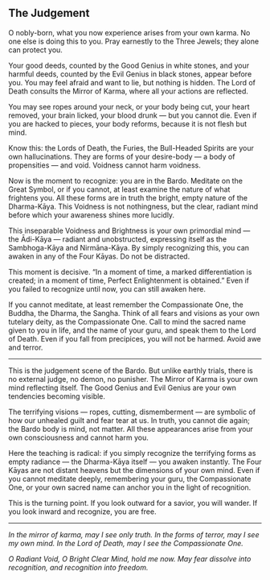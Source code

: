 ## The Judgement

O nobly-born, what you now experience arises from your own karma. No one else is doing this to you. Pray earnestly to the Three Jewels; they alone can protect you.

Your good deeds, counted by the Good Genius in white stones, and your harmful deeds, counted by the Evil Genius in black stones, appear before you. You may feel afraid and want to lie, but nothing is hidden. The Lord of Death consults the Mirror of Karma, where all your actions are reflected.

You may see ropes around your neck, or your body being cut, your heart removed, your brain licked, your blood drunk — but you cannot die. Even if you are hacked to pieces, your body reforms, because it is not flesh but mind.

Know this: the Lords of Death, the Furies, the Bull-Headed Spirits are your own hallucinations. They are forms of your desire-body — a body of propensities — and void. Voidness cannot harm voidness.

Now is the moment to recognize: you are in the Bardo. Meditate on the Great Symbol, or if you cannot, at least examine the nature of what frightens you. All these forms are in truth the bright, empty nature of the Dharma-Kāya. This Voidness is not nothingness, but the clear, radiant mind before which your awareness shines more lucidly.

This inseparable Voidness and Brightness is your own primordial mind — the Ādi-Kāya — radiant and unobstructed, expressing itself as the Sambhoga-Kāya and Nirmāna-Kāya. By simply recognizing this, you can awaken in any of the Four Kāyas. Do not be distracted.

This moment is decisive. “In a moment of time, a marked differentiation is created; in a moment of time, Perfect Enlightenment is obtained.” Even if you failed to recognize until now, you can still awaken here.

If you cannot meditate, at least remember the Compassionate One, the Buddha, the Dharma, the Sangha. Think of all fears and visions as your own tutelary deity, as the Compassionate One. Call to mind the sacred name given to you in life, and the name of your guru, and speak them to the Lord of Death. Even if you fall from precipices, you will not be harmed. Avoid awe and terror.

---

This is the judgement scene of the Bardo. But unlike earthly trials, there is no external judge, no demon, no punisher. The Mirror of Karma is your own mind reflecting itself. The Good Genius and Evil Genius are your own tendencies becoming visible.

The terrifying visions — ropes, cutting, dismemberment — are symbolic of how our unhealed guilt and fear tear at us. In truth, you cannot die again; the Bardo body is mind, not matter. All these appearances arise from your own consciousness and cannot harm you.

Here the teaching is radical: if you simply recognize the terrifying forms as empty radiance — the Dharma-Kāya itself — you awaken instantly. The Four Kāyas are not distant heavens but the dimensions of your own mind. Even if you cannot meditate deeply, remembering your guru, the Compassionate One, or your own sacred name can anchor you in the light of recognition.

This is the turning point. If you look outward for a savior, you will wander. If you look inward and recognize, you are free.

---

*In the mirror of karma,
may I see only truth.
In the forms of terror,
may I see my own mind.
In the Lord of Death,
may I see the Compassionate One.*

*O Radiant Void,
O Bright Clear Mind,
hold me now.
May fear dissolve into recognition,
and recognition into freedom.*
